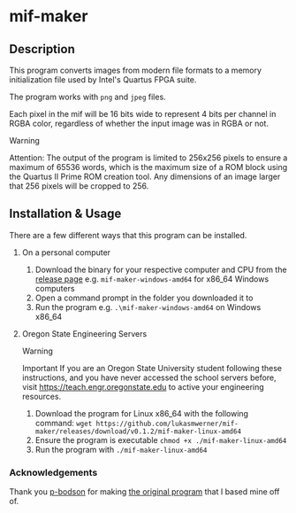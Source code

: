 # mif-maker

## Description
This program converts images from modern file formats to a memory initialization
file used by Intel's Quartus FPGA suite.

The program works with `png` and `jpeg` files.

Each pixel in the mif will be 16 bits wide to represent 4 bits per channel in
RGBA color, regardless of whether the input image was in RGBA or not.

> [!WARNING]
> Attention: The output of the program is limited to 256x256 pixels to ensure a
> maximum of 65536 words, which is the maximum size of a ROM block using the
> Quartus II Prime ROM creation tool. Any dimensions of an image larger that 256
> pixels will be cropped to 256.

## Installation & Usage

There are a few different ways that this program can be installed.

1. On a personal computer
    1. Download the binary for your respective computer and CPU from the [release page](https://github.com/lukasmwerner/mif-maker/releases) e.g. `mif-maker-windows-amd64` for x86_64 Windows computers
    2. Open a command prompt in the folder you downloaded it to
    3. Run the program e.g. `.\mif-maker-windows-amd64` on Windows x86_64

2. Oregon State Engineering Servers
    > [!WARNING]
    > Important If you are an Oregon State University student following these
    > instructions, and you have never accessed the school servers before, visit
    > https://teach.engr.oregonstate.edu to active your engineering resources.
    1. Download the program for Linux x86_64 with the following command: `wget https://github.com/lukasmwerner/mif-maker/releases/download/v0.1.2/mif-maker-linux-amd64`
    2. Ensure the program is executable `chmod +x ./mif-maker-linux-amd64`
    3. Run the program with `./mif-maker-linux-amd64`



### Acknowledgements
Thank you [p-bodson](https://github.com/p-bodson/) for making [the original program](https://github.com/p-bodson/mifMaker) that I based mine off of.

